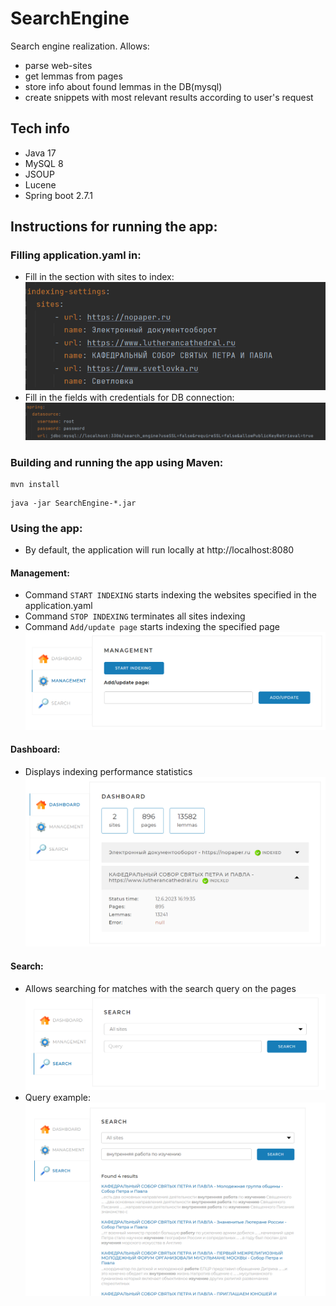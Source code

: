 # SearchEngine
Search engine realization. Allows:
* parse web-sites
* get lemmas from pages
* store info about found lemmas in the DB(mysql)
* create snippets with most relevant results according to user's request
## Tech info
* Java 17
* MySQL 8
* JSOUP
* Lucene
* Spring boot 2.7.1
## Instructions for running the app:
### Filling application.yaml in:
* Fill in the section with sites to index:
![sites.png](img/sites.png)
* Fill in the fields with credentials for DB connection:
![db.png](img/db.png)
### Building and running the app using Maven:
```shell
mvn install
```
```shell
java -jar SearchEngine-*.jar
```
### Using the app:
* By default, the application will run locally at http://localhost:8080
#### Management:
* Command `START INDEXING` starts indexing the websites specified in the application.yaml
* Command `STOP INDEXING` terminates all sites indexing
* Command `Add/update page` starts indexing the specified page
![startIndex.png](img/startIndex.png)
#### Dashboard:
* Displays indexing performance statistics
![dashboard.png](img/dashboard.png)
#### Search:
* Allows searching for matches with the search query on the pages
![search.png](img/search.png)
* Query example:
![queryExample.png](img/queryExample.png)

